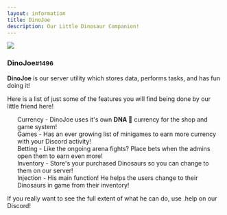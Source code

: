 ```yaml
---
layout: information
title: DinoJoe
description: Our Little Dinosaur Companion!
---
```

<div class="text-center">
    <img class="rounded-circle" src="https://cdn.discordapp.com/avatars/755946527335251989/66d5f8a3608217b544b8a36eed085e52.png?size=128">
    <h3 class="text-discord">DinoJoe<small class="text-muted">#1496</small></h3>
    <p><b>DinoJoe</b> is our server utility which stores data, performs tasks, and has fun doing it!</p>
    <p>Here is a list of just some of the features you will find being done by our little friend here!</p>
    <ul style="list-style-type: none;">
        <li><span class="text-success">Currency</span> - DinoJoe uses it's own <b>DNA 🧬</b> currency for the shop and game system!</li>
        <li><span class="text-success">Games</span> - Has an ever growing list of minigames to earn more currency with your Discord activity!</li>
        <li><span class="text-success">Betting</span> - Like the ongoing arena fights? Place bets when the admins open them to earn even more!</li>
        <li><span class="text-success">Inventory</span> - Store's your purchased Dinosaurs so you can change to them on our server!</li>
        <li><span class="text-success">Injection</span> - His main function! He helps the users change to their Dinosaurs in game from their inventory!</li>
    </ul>
    <p>If you really want to see the full extent of what he can do, use <span class="text-discord">.help</span> on our Discord!</p>
</div>